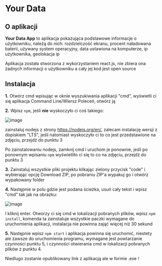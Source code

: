 # Your Data
## O aplikacji
**Your Data App** to aplikacja pokazująca podstawowe informacje o użytkowniku, należą do nich: rozdzielczość ekranu, procent naładowana baterii, używany system operacyjny, data ustawiona na komputerze, ip użytkownika, geolokacja ip

Aplikacja została stworzona z wykorzystaniem react.js, nie zbiera ona żadnych informacji o użytkowniku a cały jej kod jest open source

## **Instalacja**
**1.** Otwórz cmd wpisując w oknie wyszukiwania aplikacji "cmd", wyświetli ci się aplikacja Command Line/Wiersz Poleceń, otwórz ją 

**2.** Wpisz `npm`, jeśli **nie** wyskoczyło ci coś takiego:

![image](https://user-images.githubusercontent.com/85803927/123522914-d7f2a380-d6c0-11eb-8cd7-1045ca8131b9.png)

zainstaluj nodejs z strony https://nodejs.org/en/, zalecam instalację wersji z dopiskiem "LTS", jeśli natomiast wyskoczyło ci to co jest przedstawione na zdjęciu, przejdź do punktu 3

Po zainstalowaniu nodejs, zamknij cmd i uruchom je ponownie, jeśli po ponownym wpisaniu `npm` wyświetliło ci się to co na zdjęciu, przejdź do punktu 3

**3.** Zainstaluj wszystkie pliki projektu klikając zielony przycisk "code" i wybierając opcję Download ZIP, po pobraniu ZIP'a wypakuj go i otwórz wypakowany folder

**4.** Następnie w polu gdzie jest podana ścieżka, usuń cały tekst i wpisz "cmd" tak jak na obrazku:

![image](https://user-images.githubusercontent.com/85803927/123523100-e7beb780-d6c1-11eb-9e5e-7c43ebf264ba.png)

 I kliknij enter. Otworzy ci się cmd w lokalizacji pobranych plików, wpisz `npm install`, komenda ta zainstaluje wszystkie paczki wymagane do uruchomienia aplikacji, instalacja nie powinna zająć więcej niż 30 sekund

**5.** Następnie wpisz `npm start` i aplikacja powinna się uruchomić, niestety ale zawsze do uruchomienia programu, wymagane jest powtarzanie czynności punktu 5, i czynności otwierania cmd w lokalizacji pobranych plików z punktu 4.

Niedlugo zostanie opublikowany link z aplikacją ale w formie .exe !


